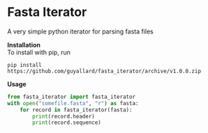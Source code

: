 Fasta Iterator
==============
A very simple python iterator for parsing fasta files


**Installation**  
To install with pip, run
```
pip install https://github.com/guyallard/fasta_iterator/archive/v1.0.0.zip
```


**Usage**  
```python
from fasta_iterator import fasta_iterator  
with open("somefile.fasta", "r") as fasta:
    for record in fasta_iterator(fasta):
        print(record.header)
        print(record.sequence)
```
